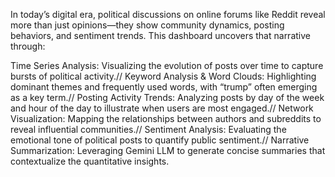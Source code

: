 In today’s digital era, political discussions on online forums like Reddit reveal more than just opinions—they show community dynamics, posting behaviors, and sentiment trends. This dashboard uncovers that narrative through:

Time Series Analysis: Visualizing the evolution of posts over time to capture bursts of political activity.//
Keyword Analysis & Word Clouds: Highlighting dominant themes and frequently used words, with “trump” often emerging as a key term.//
Posting Activity Trends: Analyzing posts by day of the week and hour of the day to illustrate when users are most engaged.//
Network Visualization: Mapping the relationships between authors and subreddits to reveal influential communities.//
Sentiment Analysis: Evaluating the emotional tone of political posts to quantify public sentiment.//
Narrative Summarization: Leveraging Gemini LLM to generate concise summaries that contextualize the quantitative insights.

